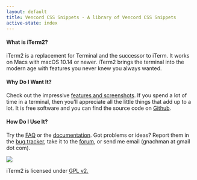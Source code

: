 ```yaml
---
layout: default
title: Vencord CSS Snippets - A library of Vencord CSS Snippets
active-state: index
---
```


#### What is iTerm2?
iTerm2 is a replacement for Terminal and the successor to iTerm. It works on Macs with macOS 10.14 or newer. iTerm2 brings the terminal into the modern age with features you never knew you always wanted.

#### Why Do I Want It?
Check out the impressive <a href="features.html">features and screenshots</a>. If you spend a lot of time in a terminal, then you'll appreciate all the little things that add up to a lot. It is free software and you can find the source code on <a href="https://github.com/gnachman/iTerm2">Github</a>.

#### How Do I Use It?
Try the <a href="faq.html">FAQ</a> or the <a href="documentation.html">documentation</a>. Got problems or ideas? Report them in the <a href="https://iterm2.com/bugs">bug tracker</a>, take it to the <a href="https://groups.google.com/group/iterm2-discuss">forum</a>, or send me email (gnachman at gmail dot com).

<div class="text-center">
        <a href="https://iterm2.com/downloads/stable/latest"><img src="img/download-button.png"></a>
</div>

iTerm2 is licensed under <a href="license.txt">GPL v2.</a>

